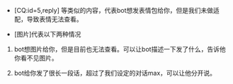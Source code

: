 - [CQ:id=5,reply] 等类似的内容，代表bot想发表情包给你，但是我们未做适配，导致表情无法查看。

- [图片]代表以下两种情况

1. bot想图片给你，但是目前也无法查看。可以让bot描述一下发了什么，告诉他你看不见图片。

2. bot给你发了很长一段话，超过了我们设定的对话max，可以让他分开说。

